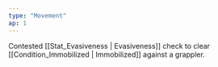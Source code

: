 ```yaml
---
type: "Movement"
ap: 1
---
```


Contested [[Stat_Evasiveness | Evasiveness]] check to clear [[Condition_Immobilized | Immobilized]] against a grappler.
